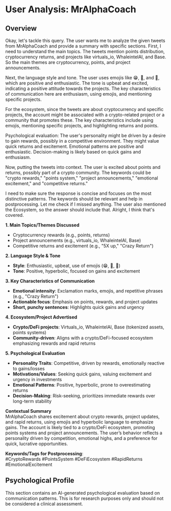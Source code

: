# User Analysis: MrAlphaCoach

## Overview

<think>
Okay, let's tackle this query. The user wants me to analyze the given tweets from MrAlphaCoach and provide a summary with specific sections. First, I need to understand the main topics. The tweets mention points distribution, cryptocurrency returns, and projects like virtuals_io, WhaleintelAI, and Base. So the main themes are cryptocurrency, points, and project announcements.

Next, the language style and tone. The user uses emojis like 😁, 🫡, and 🫠, which are positive and enthusiastic. The tone is upbeat and excited, indicating a positive attitude towards the projects. The key characteristics of communication here are enthusiasm, using emojis, and mentioning specific projects.

For the ecosystem, since the tweets are about cryptocurrency and specific projects, the account might be associated with a crypto-related project or a community that promotes these. The key characteristics include using emojis, mentioning specific projects, and highlighting returns and points.

Psychological evaluation: The user's personality might be driven by a desire to gain rewards, possibly in a competitive environment. They might value quick returns and excitement. Emotional patterns are positive and enthusiastic. Decision-making is likely based on quick gains and enthusiasm.

Now, putting the tweets into context. The user is excited about points and returns, possibly part of a crypto community. The keywords could be "crypto rewards," "points system," "project announcements," "emotional excitement," and "competitive returns."

I need to make sure the response is concise and focuses on the most distinctive patterns. The keywords should be relevant and help in postprocessing. Let me check if I missed anything. The user also mentioned the Ecosystem, so the answer should include that. Alright, I think that's covered.
</think>

**1. Main Topics/Themes Discussed**  
- Cryptocurrency rewards (e.g., points, returns)  
- Project announcements (e.g., virtuals_io, WhaleintelAI, Base)  
- Competitive returns and excitement (e.g., "5X up," "Crazy Return")  

**2. Language Style & Tone**  
- **Style**: Enthusiastic, upbeat, use of emojis (😁, 🫡, 🫠)  
- **Tone**: Positive, hyperbolic, focused on gains and excitement  

**3. Key Characteristics of Communication**  
- **Emotional intensity**: Exclamation marks, emojis, and repetitive phrases (e.g., "Crazy Return")  
- **Actionable focus**: Emphasis on points, rewards, and project updates  
- **Short, punchy sentences**: Highlights quick gains and urgency  

**4. Ecosystem/Project Advertised**  
- **Crypto/DeFi projects**: Virtuals_io, WhaleintelAI, Base (tokenized assets, points systems)  
- **Community-driven**: Aligns with a crypto/DeFi-focused ecosystem emphasizing rewards and rapid returns  

**5. Psychological Evaluation**  
- **Personality Traits**: Competitive, driven by rewards, emotionally reactive to gains/losses  
- **Motivations/Values**: Seeking quick gains, valuing excitement and urgency in investments  
- **Emotional Patterns**: Positive, hyperbolic, prone to overestimating returns  
- **Decision-Making**: Risk-seeking, prioritizes immediate rewards over long-term stability  

**Contextual Summary**  
MrAlphaCoach shares excitement about crypto rewards, project updates, and rapid returns, using emojis and hyperbolic language to emphasize gains. The account is likely tied to a crypto/DeFi ecosystem, promoting points systems and project announcements. The user’s behavior reflects a personality driven by competition, emotional highs, and a preference for quick, lucrative opportunities.  

**Keywords/Tags for Postprocessing**:  
#CryptoRewards #PointsSystem #DeFiEcosystem #RapidReturns #EmotionalExcitement

## Psychological Profile

This section contains an AI-generated psychological evaluation based on communication patterns. This is for research purposes only and should not be considered a clinical assessment.